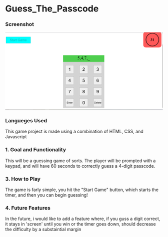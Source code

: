 # Guess_The_Passcode

### Screenshot

![P1 Capture](assets\P1Captture.PNG)

### Langueges Used

This game project is made using a combination of HTML, CSS, and Javascript

### 1. Goal and Functionality

This will be a guessing game of sorts. The player will be prompted with a keypad, and will have 60 seconds to correctly guess a 4-digit passcode. 

### 3. How to Play

The game is farly simple, you hit the "Start Game" button, which starts the timer, and then you can begin guessing!

### 4. Future Features

In the future, i would like to add a feature where, if you guss a digit correct, it stays in 'screen' until you win or the timer goes down, should decrease the difficulty by a substaintial margin

